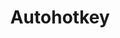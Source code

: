 ---
layout: list
title: Autohotkey
slug: autohotkey
menu: true
submenu: false
order: 4
description: >
  평소 생각과 쓰고싶은 글을 씁니다.
---